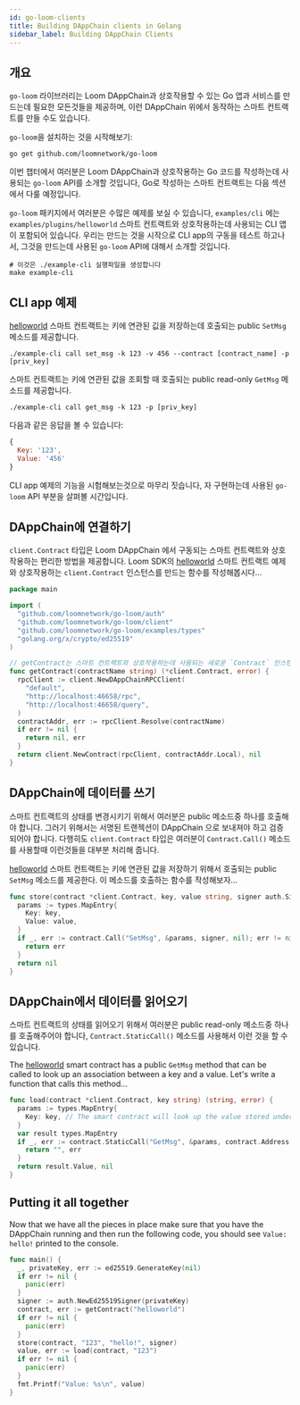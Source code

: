 ```yaml
---
id: go-loom-clients
title: Building DAppChain clients in Golang
sidebar_label: Building DAppChain Clients
---
```

## 개요

`go-loom` 라이브러리는 Loom DAppChain과 상호작용할 수 있는 Go 앱과 서비스를 만드는데 필요한 모든것들을 제공하며, 이런 DAppChain 위에서 동작하는 스마트 컨트랙트를 만들 수도 있습니다.

`go-loom`을 설치하는 것을 시작해보기:

```shell
go get github.com/loomnetwork/go-loom
```

이번 챕터에서 여러분은 Loom DAppChain과 상호작용하는 Go 코드를 작성하는데 사용되는 `go-loom` API를 소개할 것입니다, Go로 작성하는 스마트 컨트랙트는 다음 섹션에서 다룰 예정입니다.

`go-loom` 패키지에서 여러분은 수많은 예제를 보실 수 있습니다, `examples/cli` 에는 `examples/plugins/helloworld` 스마트 컨트랙트와 상호작용하는데 사용되는 CLI 앱이 포함되어 있습니다. 우리는 만드는 것을 시작으로 CLI app의 구동을 테스트 하고나서, 그것을 만드는데 사용된 `go-loom` API에 대해서 소개할 것입니다.

```shell
# 이것은 ./example-cli 실행파일을 생성합니다
make example-cli
```

## CLI app 예제

[helloworld](https://github.com/loomnetwork/go-loom/blob/master/examples/plugins/helloworld/helloworld.go) 스마트 컨트랙트는 키에 연관된 깂을 저장하는데 호출되는 public `SetMsg` 메소드를 제공합니다.

```shell
./example-cli call set_msg -k 123 -v 456 --contract [contract_name] -p [priv_key]
```

스마트 컨트랙트는 키에 연관된 값을 조회할 때 호출되는 public read-only `GetMsg` 메소드를 제공합니다.

```shell
./example-cli call get_msg -k 123 -p [priv_key]
```

다음과 같은 응답을 볼 수 있습니다:

```js
{
  Key: '123',
  Value: '456'
}
```

CLI app 예제의 기능을 시험해보는것으로 마무리 짓습니다, 자 구현하는데 사용된 `go-loom` API 부분을 살펴볼 시간입니다.

## DAppChain에 연결하기

`client.Contract` 타입은 Loom DAppChain 에서 구동되는 스마트 컨트랙트와 상호작용하는 편리한 방법을 제공합니다. Loom SDK의 [helloworld](https://github.com/loomnetwork/go-loom/blob/master/examples/plugins/helloworld/helloworld.go) 스마트 컨트랙트 예제와 상호작용하는 `client.Contract` 인스턴스를 만드는 함수를 작성해봅시다...

```go
package main

import (
  "github.com/loomnetwork/go-loom/auth"
  "github.com/loomnetwork/go-loom/client"
  "github.com/loomnetwork/go-loom/examples/types"
  "golang.org/x/crypto/ed25519"
)

// getContract는 스마트 컨트랙트와 상호작용하는데 사용되는 새로운 `Contract` 인스턴스를 생성합니다.
func getContract(contractName string) (*client.Contract, error) {
  rpcClient := client.NewDAppChainRPCClient(
    "default",
    "http://localhost:46658/rpc",
    "http://localhost:46658/query",
  )
  contractAddr, err := rpcClient.Resolve(contractName)
  if err != nil {
    return nil, err
  }
  return client.NewContract(rpcClient, contractAddr.Local), nil
}
```

## DAppChain에 데이터를 쓰기

스마트 컨트랙트의 상태를 변경시키기 위해서 여러분은 public 메소드중 하나를 호출해야 합니다. 그러기 위해서는 서명된 트랜젝션이 DAppChain 으로 보내져야 하고 검증되어야 합니다. 다행히도 `client.Contract` 타입은 여러분이 `Contract.Call()` 메소드를 사용할때 이런것들을 대부분 처리해 줍니다.

[helloworld](https://github.com/loomnetwork/go-loom/blob/master/examples/plugins/helloworld/helloworld.go) 스마트 컨트랙트는 키에 연관된 값을 저장하기 위해서 호출되는 public `SetMsg` 메소드를 제공한다. 이 메소드를 호출하는 함수를 작성해보자...

```go
func store(contract *client.Contract, key, value string, signer auth.Signer) error {
  params := types.MapEntry{
    Key: key,
    Value: value,
  }
  if _, err := contract.Call("SetMsg", &params, signer, nil); err != nil {
    return err
  }
  return nil
}

```

## DAppChain에서 데이터를 읽어오기

스마트 컨트랙트의 상태를 읽어오기 위해서 여러분은 public read-only 메소드중 하나를 호출해주어야 합니다, `Contract.StaticCall()` 메소드를 사용해서 이런 것을 할 수 있습니다.

The [helloworld](https://github.com/loomnetwork/go-loom/blob/master/examples/plugins/helloworld/helloworld.go) smart contract has a public `GetMsg` method that can be called to look up an association between a key and a value. Let's write a function that calls this method...

```go
func load(contract *client.Contract, key string) (string, error) {
  params := types.MapEntry{
    Key: key, // The smart contract will look up the value stored under this key.
  }
  var result types.MapEntry
  if _, err := contract.StaticCall("GetMsg", &params, contract.Address, &result); err != nil {
    return "", err
  }
  return result.Value, nil
}
```

## Putting it all together

Now that we have all the pieces in place make sure that you have the DAppChain running and then run the following code, you should see `Value: hello!` printed to the console.

```go
func main() {
  _, privateKey, err := ed25519.GenerateKey(nil)
  if err != nil {
    panic(err)
  }
  signer := auth.NewEd25519Signer(privateKey)
  contract, err := getContract("helloworld")
  if err != nil {
    panic(err)
  }
  store(contract, "123", "hello!", signer)
  value, err := load(contract, "123")
  if err != nil {
    panic(err)
  }
  fmt.Printf("Value: %s\n", value)
}
```